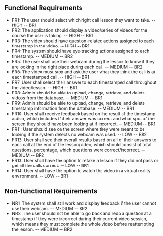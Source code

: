 ## Functional Requirements
- FR1: The user should select which right call lesson they want to take. -- HIGH -- BR1
- FR2: The application should display a video/series of videos for the course the user is taking. -- HIGH -- BR1
- FR3: The video should have question-related actions assigned to each timestamp in the video. -- HIGH -- BR1
- FR4: The system should have eye-tracking actions assigned to each timestamp. -- MEDIUM -- BR2
- FR5: The user shall use their webcam during the lesson to know if they are looking in the right place during
  each call. -- MEDIUM -- BR2
- FR6: The video must stop and ask the user what they think the call is at each timestamped call. -- HIGH -- BR1
- FR7: User shall select their answer to each timestamped call throughout the video/lesson.  -- HIGH -- BR1
- FR8: Admin should be able to upload, change, retrieve, and delete videos from the database. -- MEDIUM -- BR1
- FR9: Admin should be able to upload, change, retrieve, and delete timestamp information from the database. -- MEDIUM -- BR1
- FR10: User shall receive feedback based on the result of the timestamp action, which includes if their answer was correct and what spot of the screen they should have been looking at if incorrect. -- MEDIUM -- BR1
- FR11: User should see on the screen where they were meant to be looking if the system detects no webcam was used. -- LOW -- BR2
- FR12: User shall see their overall results based on all of their answers to each call at the end of the lesson/video, which should consist of total questions, percentage, which questions were correct/incorrect. -- MEDIUM -- BR2
- FR13: User shall have the option to retake a lesson if they did not pass or get all the calls correct. -- LOW -- BR1
- FR14: User shall have the option to watch the video in a virtual reality environment. -- LOW -- BR1

## Non-functional Requirements
- NR1: The system shall still work and display feedback if the user cannot use their webcam. -- MEDIUM -- BR2
- NR2: The user should not be able to go back and redo a question at a timestamp if they were incorrect during their current video session, which means they must complete the whole video before reattempting the lesson. -- MEDIUM -- BR2